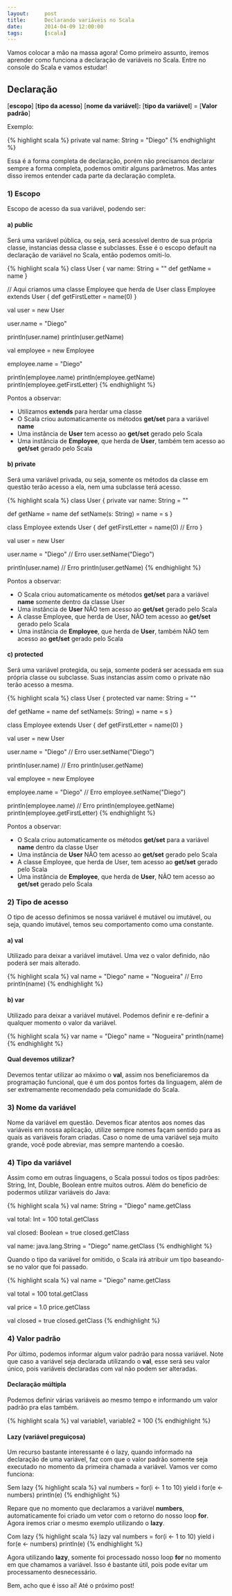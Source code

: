 ```yaml
---
layout:     post
title:      Declarando variáveis no Scala
date:       2014-04-09 12:00:00
tags:       [scala]
---
```


Vamos colocar a mão na massa agora! Como primeiro assunto, iremos aprender como funciona a declaração de variáveis no Scala. Entre no console do Scala e vamos estudar!

## Declaração
[__escopo__] [__tipo da acesso__] [__nome da variável__]__:__ [__tipo da variável__] = [__Valor padrão__]

Exemplo:

{% highlight scala %}
private val name: String = "Diego"
{% endhighlight %}

Essa é a forma completa de declaração, porém não precisamos declarar sempre a forma completa, podemos omitir alguns parâmetros. Mas antes disso iremos entender cada parte da declaração completa.
### 1) Escopo
Escopo de acesso da sua variável, podendo ser:
#### a) public
Será uma variável pública, ou seja, será acessível dentro de sua própria classe, instancias dessa classe e subclasses. Esse é o escopo default na declaração de variável no Scala, então podemos omiti-lo.
<!--more-->
{% highlight scala %}
class User {
  var name: String = ""
  def getName = name
}

// Aqui criamos uma classe Employee que herda de User
class Employee extends User {
  def getFirstLetter = name(0)
}

val user = new User

user.name = "Diego"

println(user.name)
println(user.getName)

val employee = new Employee

employee.name = "Diego"

println(employee.name)
println(employee.getName)
println(employee.getFirstLetter)
{% endhighlight %}

Pontos a observar:

* Utilizamos __extends__ para herdar uma classe
* O Scala criou automaticamente os métodos __get/set__ para a variável __name__
* Uma instância de __User__ tem acesso ao __get/set__ gerado pelo Scala
* Uma instância de __Employee__, que herda de __User__, também tem acesso ao __get/set__ gerado pelo Scala

#### b) private

Será uma variável privada, ou seja, somente os métodos da classe em questão terão acesso a ela, nem uma subclasse terá acesso.

{% highlight scala %}
class User {
  private var name: String = ""

  def getName = name
  def setName(s: String) = name = s
}

class Employee extends User {
  def getFirstLetter = name(0) // Erro
}

val user = new User

user.name = "Diego" // Erro
user.setName("Diego")

println(user.name) // Erro
println(user.getName)
{% endhighlight %}

Pontos a observar:

* O Scala criou automaticamente os métodos __get/set__ para a variável __name__ somente dentro da classe User
* Uma instância de __User__ NÃO tem acesso ao __get/set__ gerado pelo Scala
* A classe Employee, que herda de User, NÃO tem acesso ao __get/set__ gerado pelo Scala
* Uma instância de __Employee__, que herda de __User__, também NÃO tem acesso ao __get/set__ gerado pelo Scala

#### c) protected

Será uma variável protegida, ou seja, somente poderá ser acessada em sua própria classe ou subclasse. Suas instancias assim como o private não terão acesso a mesma.

{% highlight scala %}
class User {
  protected var name: String = ""

  def getName = name
  def setName(s: String) = name = s
}

class Employee extends User {
  def getFirstLetter = name(0)
}

val user = new User

user.name = "Diego" // Erro
user.setName("Diego")

println(user.name) // Erro
println(user.getName)

val employee = new Employee

employee.name = "Diego" // Erro
employee.setName("Diego")

println(employee.name) // Erro
println(employee.getName)
println(employee.getFirstLetter)
{% endhighlight %}

Pontos a observar:

* O Scala criou automaticamente os métodos __get/set__ para a variável __name__ dentro da classe User
* Uma instância de __User__ NÃO tem acesso ao __get/set__ gerado pelo Scala
* A classe Employee, que herda de User, tem acesso ao __get/set__ gerado pelo Scala
* Uma instância de __Employee__, que herda de __User__, NÃO tem acesso ao __get/set__ gerado pelo Scala

### 2) Tipo de acesso

O tipo de acesso definimos se nossa variável é mutável ou imutável, ou seja, quando imutável, temos seu comportamento como uma constante.

#### a) val
Utilizado para deixar a variável imutável. Uma vez o valor definido, não poderá ser mais alterado.

{% highlight scala %}
val name = "Diego"
name = "Nogueira" // Erro
println(name)
{% endhighlight %}

#### b) var

Utilizado para deixar a variável mutável. Podemos definir e re-definir a qualquer momento o valor da variável.

{% highlight scala %}
var name = "Diego"
name = "Nogueira"
println(name)
{% endhighlight %}

#### Qual devemos utilizar?
Devemos tentar utilizar ao máximo o __val__, assim nos beneficiaremos da programação funcional, que é um dos pontos fortes da linguagem, além de ser extremamente recomendado pela comunidade do Scala.

### 3) Nome da variável

Nome da variável em questão. Devemos ficar atentos aos nomes das variáveis em nossa aplicação, utilize sempre nomes façam sentido para as quais as variáveis foram criadas. Caso o nome de uma variável seja muito grande, você pode abreviar, mas sempre mantendo a coesão.

### 4) Tipo da variável

Assim como em outras linguagens, o Scala possui todos os tipos padrões: String, Int, Double, Boolean entre muitos outros. Além do benefício de podermos utilizar variáveis do Java:

{% highlight scala %}
val name: String = "Diego"
name.getClass

val total: Int = 100
total.getClass

val closed: Boolean = true
closed.getClass

val name: java.lang.String = "Diego"
name.getClass
{% endhighlight %}

Quando o tipo da variável for omitido, o Scala irá atribuir um tipo baseando-se no valor que foi passado.

{% highlight scala %}
val name = "Diego"
name.getClass

val total = 100
total.getClass

val price = 1.0
price.getClass

val closed = true
closed.getClass
{% endhighlight %}

### 4) Valor padrão

Por último, podemos informar algum valor padrão para nossa variável. Note que caso a variável seja declarada utilizando o __val__, esse será seu valor único, pois variáveis declaradas com val não podem ser alteradas.

#### Declaração múltipla

Podemos definir várias variáveis ao mesmo tempo e informando um valor padrão pra elas também.

{% highlight scala %}
val variable1, variable2 = 100
{% endhighlight %}

#### Lazy (variável preguiçosa)

Um recurso bastante interessante é o lazy, quando informado na declaração de uma variável, faz com que o valor padrão somente seja executado no momento da primeira chamada a variável. Vamos ver como funciona:

Sem lazy
{% highlight scala %}
val numbers = for(i <- 1 to 10) yield i
for(e <- numbers) println(e)
{% endhighlight %}

Repare que no momento que declaramos a variável __numbers__, automaticamente foi criado um vetor com o retorno do nosso loop __for__. Agora iremos criar o mesmo exemplo utilizando o __lazy__.

Com lazy
{% highlight scala %}
lazy val numbers = for(i <- 1 to 10) yield i
for(e <- numbers) println(e)
{% endhighlight %}

Agora utilizando __lazy__, somente foi processado nosso loop __for__ no momento em que chamamos a variável. Isso é bastante útil, pois pode evitar um processamento desnecessário.

Bem, acho que é isso aí!
Até o próximo post!
